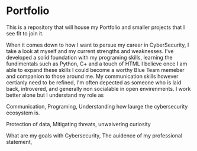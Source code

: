 # Portfolio
This is a repository that will house my Portfolio and smaller projects that I see fit to join it.

When it comes down to how I want to persue my career in CyberSecurity, I take a look at myself and my current
strengths and weaknesses. I've developed a solid foundation with my programing skills, learning the fundimentals
such as Python, C+ and a touch of HTML I believe once I am able to expand these skills I could become a worthy
Blue Team memeber and companion to those around me. My communication skills however certianly need to be refined,
I'm often depected as someone who is laid back, introvered, and generally non socialable in open envirenments. I
work better alone but I understand my role as 

Communication, Programing, Understanding how laurge the cybersecurity ecosystem is.

Protection of data, Mitigating threats, unwaivering curiosity

What are my goals with Cybersecurity, The auidence of my professional statement, 

